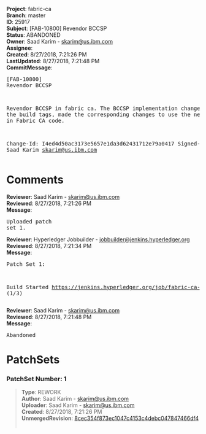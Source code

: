 <strong>Project</strong>: fabric-ca<br><strong>Branch</strong>: master<br><strong>ID</strong>: 25917<br><strong>Subject</strong>: [FAB-10800] Revendor BCCSP<br><strong>Status</strong>: ABANDONED<br><strong>Owner</strong>: Saad Karim - skarim@us.ibm.com<br><strong>Assignee</strong>:<br><strong>Created</strong>: 8/27/2018, 7:21:26 PM<br><strong>LastUpdated</strong>: 8/27/2018, 7:21:48 PM<br><strong>CommitMessage</strong>:<br><pre>[FAB-10800] Revendor BCCSP

Revendor BCCSP in fabric ca. The BCCSP implementation
changed some of the build tags, made the corresponding
changes to use the new build tags in Fabric CA code.

Change-Id: I4ed4d50ac3173e5657e1da3d62431712e79a0417
Signed-off-by: Saad Karim <skarim@us.ibm.com>
</pre><h1>Comments</h1><strong>Reviewer</strong>: Saad Karim - skarim@us.ibm.com<br><strong>Reviewed</strong>: 8/27/2018, 7:21:26 PM<br><strong>Message</strong>: <pre>Uploaded patch set 1.</pre><strong>Reviewer</strong>: Hyperledger Jobbuilder - jobbuilder@jenkins.hyperledger.org<br><strong>Reviewed</strong>: 8/27/2018, 7:21:34 PM<br><strong>Message</strong>: <pre>Patch Set 1:

Build Started https://jenkins.hyperledger.org/job/fabric-ca-verify-s390x/3393/ (1/3)</pre><strong>Reviewer</strong>: Saad Karim - skarim@us.ibm.com<br><strong>Reviewed</strong>: 8/27/2018, 7:21:48 PM<br><strong>Message</strong>: <pre>Abandoned</pre><h1>PatchSets</h1><h3>PatchSet Number: 1</h3><blockquote><strong>Type</strong>: REWORK<br><strong>Author</strong>: Saad Karim - skarim@us.ibm.com<br><strong>Uploader</strong>: Saad Karim - skarim@us.ibm.com<br><strong>Created</strong>: 8/27/2018, 7:21:26 PM<br><strong>UnmergedRevision</strong>: [8cec354f873ec1047c4153c4debc047847466df4](https://github.com/hyperledger-gerrit-archive/fabric-ca/commit/8cec354f873ec1047c4153c4debc047847466df4)<br><br></blockquote>